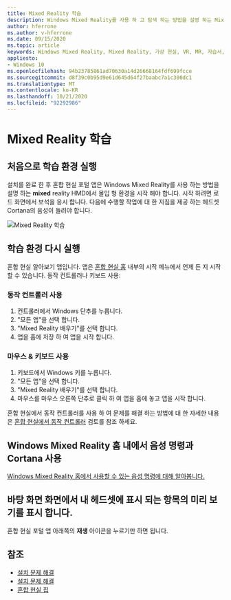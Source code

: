 ```yaml
---
title: Mixed Reality 학습
description: Windows Mixed Reality를 사용 하 고 탐색 하는 방법을 설명 하는 Mixed Reality 배우기 앱을 실행 하는 방법을 설명 합니다.
author: hferrone
ms.author: v-hferrone
ms.date: 09/15/2020
ms.topic: article
keywords: Windows Mixed Reality, Mixed Reality, 가상 현실, VR, MR, 자습서, 시작 하기
appliesto:
- Windows 10
ms.openlocfilehash: 94b23785861ad70630a14d26668164fdf699fcce
ms.sourcegitcommit: d8f39c0b95d9e61d645d64f27baabc7a1c300dc1
ms.translationtype: MT
ms.contentlocale: ko-KR
ms.lasthandoff: 10/21/2020
ms.locfileid: "92292986"
---
```

# <a name="learn-mixed-reality"></a>Mixed Reality 학습

## <a name="running-the-learning-experience-for-the-first-time"></a>처음으로 학습 환경 실행

설치를 완료 한 후 혼합 현실 포털 앱은 Windows Mixed Reality를 사용 하는 방법을 설명 하는 **mixed** reality HMD에서 몰입 형 환경을 시작 해야 합니다. 시작 하려면 로드 화면에서 보석을 응시 합니다. 다음에 수행할 작업에 대 한 지침을 제공 하는 헤드셋 Cortana의 음성이 들려야 합니다.

![Mixed Reality 학습](images/file-learnmixedrealitystart.png)

## <a name="re-run-the-learning-experience"></a>학습 환경 다시 실행

혼합 현실 알아보기 앱입니다. 앱은 [혼합 현실 홈](your-mixed-reality-home.md) 내부의 시작 메뉴에서 언제 든 지 시작할 수 있습니다. 동작 컨트롤러나 키보드 사용:

### <a name="use-your-motion-controllers"></a>동작 컨트롤러 사용

1. 컨트롤러에서 Windows 단추를 누릅니다.
2. "모든 앱"을 선택 합니다.
3. "Mixed Reality 배우기"를 선택 합니다.
4. 앱을 홈에 저장 하 여 앱을 시작 합니다.

### <a name="use-your-mouse--keyboard"></a>마우스 & 키보드 사용

1. 키보드에서 Windows 키를 누릅니다.
2. "모든 앱"을 선택 합니다.
3. "Mixed Reality 배우기"를 선택 합니다.
4. 마우스를 마우스 오른쪽 단추로 클릭 하 여 앱을 홈에 놓고 앱을 시작 합니다.

혼합 현실에서 동작 컨트롤러를 사용 하 여 문제를 해결 하는 방법에 대 한 자세한 내용은 [혼합 현실에서 동작 컨트롤러](controllers-in-wmr.md) 검토를 참조 하세요.

## <a name="use-voice-commands-and-cortana-inside-of-the-windows-mixed-reality-home"></a>Windows Mixed Reality 홈 내에서 음성 명령과 Cortana 사용

[Windows Mixed Reality 홈에서 사용할 수 있는 음성 명령에 대해 알아봅니다.](https://support.microsoft.com/en-us/help/4041322/windows-10-speech-in-windows-mixed-reality)

## <a name="show-a-preview-of-what-im-seeing-in-my-headset-on-my-desktops-screen"></a>바탕 화면 화면에서 내 헤드셋에 표시 되는 항목의 미리 보기를 표시 합니다.

혼합 현실 포털 앱 아래쪽의 **재생** 아이콘을 누르기만 하면 됩니다.

## <a name="see-also"></a>참조

* [설치 문제 해결](installation_errors.md)
* [설치 문제 해결](set-up-questions.md)
* [혼합 현실 집](your-mixed-reality-home.md)
